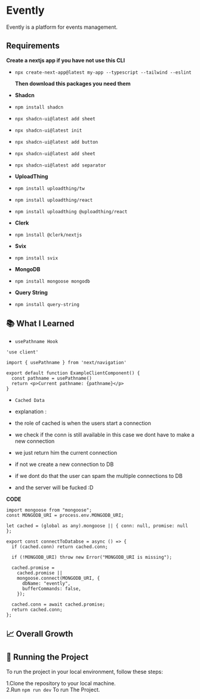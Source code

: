 # Evently

Evently is a platform for events management.

## Requirements

**Create a nextjs app if you have not use this CLI**

- `npx create-next-app@latest my-app --typescript --tailwind --eslint`

  **Then download this packages you need them**

- **Shadcn**

- `npm install shadcn`
- `npx shadcn-ui@latest add sheet`
- `npx shadcn-ui@latest init`
- `npx shadcn-ui@latest add button`
- `npx shadcn-ui@latest add sheet`
- `npx shadcn-ui@latest add separator`

- **UploadThing**

- `npm install uploadthing/tw`
- `npm install uploadthing/react`
- `npm install uploadthing @uploadthing/react`

- **Clerk**

- `npm ìnstall @clerk/nextjs`

- **Svix**
- `npm install svix`

- **MongoDB**
- `npm install mongoose mongodb `

- **Query String**
- `npm install query-string`

## 📚 What I Learned

- `usePathname Hook`

```TS
'use client'

import { usePathname } from 'next/navigation'

export default function ExampleClientComponent() {
  const pathname = usePathname()
  return <p>Current pathname: {pathname}</p>
}

```

- `Cached Data`

- explanation :
- the role of cached is when the users start a connection
- we check if the conn is still available in this case we dont have to make a new connection
- we just return him the current connection
- if not we create a new connection to DB
- if we dont do that the user can spam the multiple connections to DB
- and the server will be fucked :D

**CODE**

```TS
import mongoose from "mongoose";
const MONGODB_URI = process.env.MONGODB_URI;

let cached = (global as any).mongoose || { conn: null, promise: null };

export const connectToDatabse = async () => {
  if (cached.conn) return cached.conn;

  if (!MONGODB_URI) throw new Error("MONGODB_URI is missing");

  cached.promise =
    cached.promise ||
    mongoose.connect(MONGODB_URI, {
      dbName: "evently",
      bufferCommands: false,
    });

  cached.conn = await cached.promise;
  return cached.conn;
};
```

## 📈 Overall Growth

## 🚦 Running the Project

To run the project in your local environment, follow these steps:

1.Clone the repository to your local machine. <br/>
2.Run `npm run dev` To run The Project.
